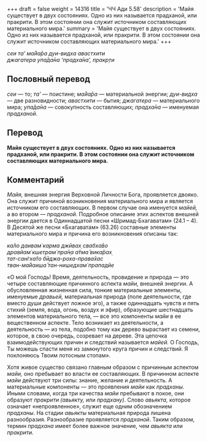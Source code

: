 +++
draft = false
weight = 14316
title = 'ЧЧ Ади 5.58'
description = 'Майя существует в двух состояниях. Одно из них называется прадханой, или пракрити. В этом состоянии она служит источником составляющих материального мира.'
summary = 'Майя существует в двух состояниях. Одно из них называется прадханой, или пракрити. В этом состоянии она служит источником составляющих материального мира.'
+++

_сеи та’ ма̄йа̄ра дуи-видха авастхити  
джагатера упа̄да̄на ‘прадха̄на’, пракр̣ти_

## Пословный перевод

_сеи_ — то; _та’_ — поистине; _ма̄йа̄ра_ — материальной энергии; _дуи_\-_видха_ — две разновидности; _авастхити_ — бытия; _джагатера_ — материального мира; _упа̄да̄на_ — совокупность составляющих; _прадха̄на_ — именуемая _прадханой_.

## Перевод

**Майя существует в двух состояниях. Одно из них называется прадханой, или пракрити. В этом состоянии она служит источником составляющих материального мира.**

## Комментарий

_Майя,_ внешняя энергия Верховной Личности Бога, проявляется двояко. Она служит причиной возникновения материального мира и является источником его составляющих. В первом случае она именуется _майей,_ а во втором — _прадханой._ Подробное описание этих аспектов внешней энергии дается в Одиннадцатой песни «Шримад-Бхагаватам» (24.1 – 4). В Десятой же песни «Бхагаватам» (63.26) составные элементы материального мира и причина его возникновения описаны так:

_ка̄ло даивам̇ карма джӣвах̣ свабха̄во  
дравйам̇ кшетрам̇ пра̄н̣а а̄тма̄ вика̄рах̣  
тат-сан̇гха̄то бӣджа-роха-права̄хас  
тван-ма̄йаиша̄ тан-нишедхам̇ прападйе_

«О мой Господь! Время, деятельность, провидение и природа — это четыре составляющие причинного аспекта _майи,_ внешней энергии. А обусловленная жизненная сила, тонкие материальные элементы, именуемые _дравьей,_ материальная природа (поле деятельности, где вместо души действует ложное эго), а также одиннадцать чувств и пять стихий (земля, вода, огонь, воздух и эфир), образующие шестнадцать элементов материального тела, — все это компоненты _майи_ в ее вещественном аспекте. Тело возникает из деятельности, а деятельность — из тела, подобно тому как дерево вырастает из семени, которое, в свою очередь, созревает на дереве. Эта цепочка взаимодействующих причин и следствий называется _майей._ О Господь, Ты можешь спасти меня из замкнутого круга причин и следствий. Я поклоняюсь Твоим лотосным стопам».

Хотя живое существо связано главным образом с причинным аспектом _майи,_ оно пребывает во власти ее составляющих. В причинном аспекте _майи_ действуют три силы: знание, желание и деятельность. А материальные компоненты — это проявления _майи_ как _прадханы_. Иными словами, когда три качества _майи_ пребывают в покое, они образуют _пракрити (авьякту,_ или _прадхану)_. Слово _авьякта,_ которое означает «непроявленное», служит еще одним обозначением _прадханы_. На стадии _авьякты_ материальная природа лишена разнообразия. Разнообразие проявляется _прадханой_. Таким образом, термин _прадхана_ имеет более важное значение, чем _авьякта_ или _пракрити_.
